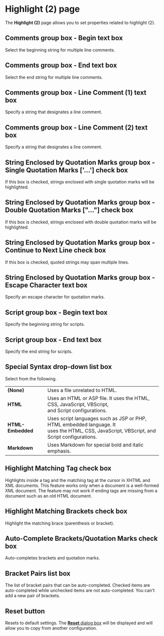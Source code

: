 # Highlight (2) page

The **Highlight (2)** page allows you to set properties related to
highlight (2).

## Comments group box - Begin text box

Select the beginning string for multiple line comments.

## Comments group box - End text box

Select the end string for multiple line comments.

## Comments group box - Line Comment (1) text box

Specify a string that designates a line comment.

## Comments group box - Line Comment (2) text box

Specify a string that designates a line comment.

## String Enclosed by Quotation Marks group box - Single Quotation Marks \['...'\] check box

If this box is checked, strings enclosed with single quotation marks will be
highlighted.

## String Enclosed by Quotation Marks group box - Double Quotation Marks \["..."\] check box

If this box is checked, strings enclosed with double quotation marks will
be highlighted.

## String Enclosed by Quotation Marks group box - Continue to Next Line check box

If this box is checked, quoted strings may span multiple lines.

## String Enclosed by Quotation Marks group box - Escape Character text box

Specify an escape character for quotation marks.

## Script group box - Begin text box

Specify the beginning string for scripts.

## Script group box - End text box

Specify the end string for scripts.

## Special Syntax drop-down list box

Select from the following.

|     |     |
| --- | --- |
| **(None)** | Uses a file unrelated to HTML. |
| **HTML** | Uses an HTML or ASP file. It uses the HTML, CSS, JavaScript, VBScript, <br> and Script configurations. |
| **HTML-Embedded** | Uses script languages such as JSP or PHP, HTML embedded language. It <br> uses the HTML, CSS, JavaScript, VBScript, and Script configurations. |
| **Markdown** | Uses Markdown for special bold and italic emphasis. |

## Highlight Matching Tag check box

Highlights inside a tag and the matching tag at the cursor in XHTML and XML documents. This feature works only when a document is a well-formed XML document. The feature may not work if ending tags
are missing from a document such as an old HTML document.

## Highlight Matching Brackets check box

Highlight the matching brace (parenthesis or bracket).

## Auto-Complete Brackets/Quotation Marks check box

Auto-completes brackets and quotation marks.

## Bracket Pairs list box

The list of bracket pairs that can be auto-completed. Checked items are auto-completed while unchecked items are not auto-completed. You can't add a new pair of brackets.

## Reset button

Resets to default settings. The
[**Reset** dialog box](../reset/index) will be displayed
and will allow you to copy from another configuration.

